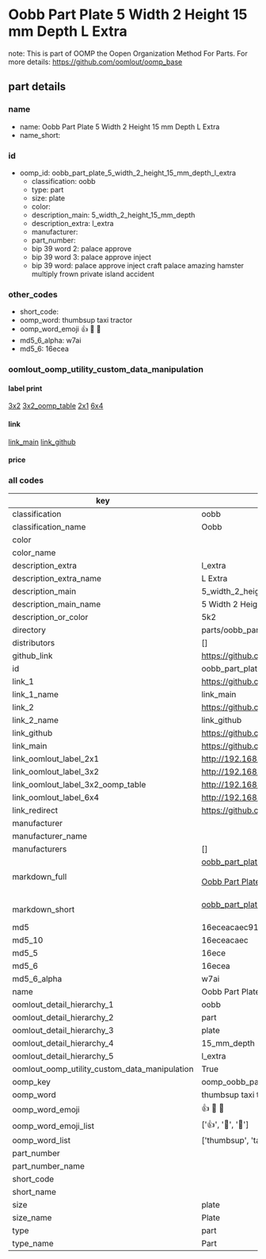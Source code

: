# Oobb Part Plate 5 Width 2 Height 15 mm Depth L Extra  

note: This is part of OOMP the Oopen Organization Method For Parts. For more details: https://github.com/oomlout/oomp_base

##  part details
  







### name
* name: Oobb Part Plate 5 Width 2 Height 15 mm Depth L Extra
* name_short: 
### id
* oomp_id: oobb_part_plate_5_width_2_height_15_mm_depth_l_extra
  * classification: oobb
  * type: part
  * size: plate
  * color: 
  * description_main: 5_width_2_height_15_mm_depth
  * description_extra: l_extra
  * manufacturer: 
  * part_number: 
  * bip 39 word 2: palace approve
  * bip 39 word 3: palace approve inject
  * bip 39 word: palace approve inject craft palace amazing hamster multiply frown private island accident

### other_codes
* short_code: 
* oomp_word: thumbsup taxi tractor
* oomp_word_emoji :thumbsup: :taxi: :tractor:
* md5_6_alpha: w7ai
* md5_6: 16ecea






### oomlout_oomp_utility_custom_data_manipulation
#### label print
[3x2](http://192.168.1.245:1112/?label=oomp%20w7ai)
[3x2_oomp_table](http://192.168.1.108:1112/?label=oomp%20w7ai)
[2x1](http://192.168.1.242:1112/?label=oomp%20w7ai)
[6x4](http://192.168.1.55:1112/?label=oomp%20w7ai)    

#### link

[link_main](https://github.com/oomlout/oomlout_oomp_version_1_messy/tree/main/parts/oobb_part_plate_5_width_2_height_15_mm_depth_l_extra) [link_github](https://github.com/oomlout/oomlout_oomp_version_1_messy/tree/main/parts/oobb_part_plate_5_width_2_height_15_mm_depth_l_extra)                             

#### price







### all codes 
| key | value |  
| --- | --- |  
| classification | oobb |  
| classification_name | Oobb |  
| color |  |  
| color_name |  |  
| description_extra | l_extra |  
| description_extra_name | L Extra |  
| description_main | 5_width_2_height_15_mm_depth |  
| description_main_name | 5 Width 2 Height 15 mm Depth |  
| description_or_color | 5k2 |  
| directory | parts/oobb_part_plate_5_width_2_height_15_mm_depth_l_extra |  
| distributors | [] |  
| github_link | https://github.com/oomlout/oomlout_oomp_part_src/tree/main/parts/oobb_part_plate_5_width_2_height_15_mm_depth_l_extra |  
| id | oobb_part_plate_5_width_2_height_15_mm_depth_l_extra |  
| link_1 | https://github.com/oomlout/oomlout_oomp_version_1_messy/tree/main/parts/oobb_part_plate_5_width_2_height_15_mm_depth_l_extra |  
| link_1_name | link_main |  
| link_2 | https://github.com/oomlout/oomlout_oomp_version_1_messy/tree/main/parts/oobb_part_plate_5_width_2_height_15_mm_depth_l_extra |  
| link_2_name | link_github |  
| link_github | https://github.com/oomlout/oomlout_oomp_version_1_messy/tree/main/parts/oobb_part_plate_5_width_2_height_15_mm_depth_l_extra |  
| link_main | https://github.com/oomlout/oomlout_oomp_version_1_messy/tree/main/parts/oobb_part_plate_5_width_2_height_15_mm_depth_l_extra |  
| link_oomlout_label_2x1 | http://192.168.1.242:1112/?label=oomp%20w7ai |  
| link_oomlout_label_3x2 | http://192.168.1.245:1112/?label=oomp%20w7ai |  
| link_oomlout_label_3x2_oomp_table | http://192.168.1.108:1112/?label=oomp%20w7ai |  
| link_oomlout_label_6x4 | http://192.168.1.55:1112/?label=oomp%20w7ai |  
| link_redirect | https://github.com/oomlout/oomlout_oomp_version_1_messy/tree/main/parts/oobb_part_plate_5_width_2_height_15_mm_depth_l_extra |  
| manufacturer |  |  
| manufacturer_name |  |  
| manufacturers | [] |  
| markdown_full | [oobb_part_plate_5_width_2_height_15_mm_depth_l_extra](none)<br>[](none)<br>[Oobb Part Plate 5 Width 2 Height 15 Mm Depth L Extra](none)<br><br> |  
| markdown_short | [oobb_part_plate_5_width_2_height_15_mm_depth_l_extra](none)<br><br> |  
| md5 | 16eceacaec916d141f4f9320e802b4f9 |  
| md5_10 | 16eceacaec |  
| md5_5 | 16ece |  
| md5_6 | 16ecea |  
| md5_6_alpha | w7ai |  
| name | Oobb Part Plate 5 Width 2 Height 15 mm Depth L Extra |  
| oomlout_detail_hierarchy_1 | oobb |  
| oomlout_detail_hierarchy_2 | part |  
| oomlout_detail_hierarchy_3 | plate |  
| oomlout_detail_hierarchy_4 | 15_mm_depth |  
| oomlout_detail_hierarchy_5 | l_extra |  
| oomlout_oomp_utility_custom_data_manipulation | True |  
| oomp_key | oomp_oobb_part_plate_5_width_2_height_15_mm_depth_l_extra |  
| oomp_word | thumbsup taxi tractor |  
| oomp_word_emoji | :thumbsup: :taxi: :tractor: |  
| oomp_word_emoji_list | [':thumbsup:', ':taxi:', ':tractor:'] |  
| oomp_word_list | ['thumbsup', 'taxi', 'tractor'] |  
| part_number |  |  
| part_number_name |  |  
| short_code |  |  
| short_name |  |  
| size | plate |  
| size_name | Plate |  
| type | part |  
| type_name | Part |  
